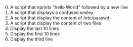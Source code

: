 0. A script that nprints "hello World" followed by a new line
1. A script that displays a confused smiley
2. A script that display the content of /etc/passwd
3. A script that display the content of two files
4. Display the last 10 lines
5. Display the first 10 lines
6. Display the third line
